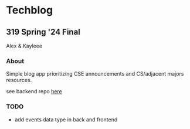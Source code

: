 # Techblog

## 319 Spring '24 Final

Alex & Kayleee

### About

Simple blog app prioritizing CSE announcements and CS/adjacent majors resources.

see backend repo <a href="https://github.com/alex-yng/techblog-backend">here</a>

### TODO

- add events data type in back and frontend
